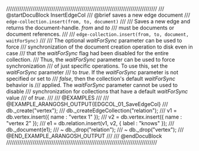 ////////////////////////////////////////////////////////////////////////////////
/// @startDocuBlock InsertEdgeCol
/// @brief saves a new edge document
/// `edge-collection.insert(from, to, document)`
///
/// Saves a new edge and returns the document-handle. *from* and *to*
/// must be documents or document references.
///
/// `edge-collection.insert(from, to, document, waitForSync)`
///
/// The optional *waitForSync* parameter can be used to force
/// synchronization of the document creation operation to disk even in case
/// that the *waitForSync* flag had been disabled for the entire collection.
/// Thus, the *waitForSync* parameter can be used to force synchronization
/// of just specific operations. To use this, set the *waitForSync* parameter
/// to *true*. If the *waitForSync* parameter is not specified or set to
/// *false*, then the collection's default *waitForSync* behavior is
/// applied. The *waitForSync* parameter cannot be used to disable
/// synchronization for collections that have a default *waitForSync* value
/// of *true*.
///
/// @EXAMPLES
///
/// @EXAMPLE_ARANGOSH_OUTPUT{EDGCOL_01_SaveEdgeCol}
///   db._create("vertex");
///   db._createEdgeCollection("relation");
///   v1 = db.vertex.insert({ name : "vertex 1" });
///   v2 = db.vertex.insert({ name : "vertex 2" });
///   e1 = db.relation.insert(v1, v2, { label : "knows" });
///   db._document(e1);
/// ~ db._drop("relation");
/// ~ db._drop("vertex");
/// @END_EXAMPLE_ARANGOSH_OUTPUT
///
/// @endDocuBlock
////////////////////////////////////////////////////////////////////////////////